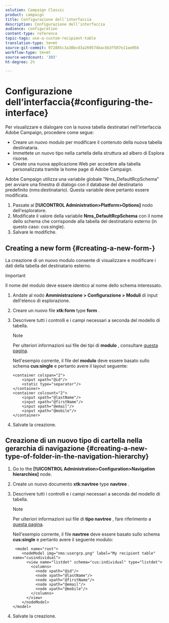 ```yaml
---
solution: Campaign Classic
product: campaign
title: Configurazione dell’interfaccia
description: Configurazione dell’interfaccia
audience: configuration
content-type: reference
topic-tags: use-a-custom-recipient-table
translation-type: tm+mt
source-git-commit: 972885c3a38bcd3a260574bacbb3f507e11ae05b
workflow-type: tm+mt
source-wordcount: '303'
ht-degree: 2%

---
```



# Configurazione dell’interfaccia{#configuring-the-interface}

Per visualizzare e dialogare con la nuova tabella destinatari nell&#39;interfaccia  Adobe Campaign, procedere come segue:

* Creare un nuovo modulo per modificare il contenuto della nuova tabella destinataria.
* Immettete un nuovo tipo nella cartella della struttura ad albero di Esplora risorse.
* Create una nuova applicazione Web per accedere alla tabella personalizzata tramite la home page di  Adobe Campaign.

 Adobe Campaign utilizza una variabile globale &quot;Nms_DefaultRcpSchema&quot; per avviare una finestra di dialogo con il database del destinatario predefinito (nms:destinatario). Questa variabile deve pertanto essere modificata.

1. Passate al **[!UICONTROL Administration>Platform>Options]** nodo dell&#39;esploratore.
1. Modificate il valore della variabile **Nms_DefaultRcpSchema** con il nome dello schema che corrisponde alla tabella del destinatario esterno (in questo caso: cus:single).
1. Salvare le modifiche.

## Creating a new form {#creating-a-new-form-}

La creazione di un nuovo modulo consente di visualizzare e modificare i dati della tabella del destinatario esterno.

>[!IMPORTANT]
>
>Il nome del modulo deve essere identico al nome dello schema interessato.

1. Andate al nodo **Amministrazione > Configurazione > Moduli** di input dell&#39;elenco di esplorazione.
1. Creare un nuovo file **xtk:form** type **form** .
1. Descrivere tutti i controlli e i campi necessari a seconda del modello di tabella.

   >[!NOTE]
   >
   >Per ulteriori informazioni sui file dei tipi di **modulo** , consultare [questa pagina](../../configuration/using/identifying-a-form.md).

   Nell&#39;esempio corrente, il file del **modulo** deve essere basato sullo schema **cus:single** e pertanto avere il layout seguente:

   ```
   <container colspan="2">
       <input xpath="@id"/>
       <static type="separator"/>
   </container>
   <container colcount="2">
       <input xpath="@lastName"/>
       <input xpath="@firstName"/>
       <input xpath="@email"/>
       <input xpath="@mobile"/>
   </container> 
   ```

1. Salvate la creazione.

## Creazione di un nuovo tipo di cartella nella gerarchia di navigazione {#creating-a-new-type-of-folder-in-the-navigation-hierarchy}

1. Go to the **[!UICONTROL Administration>Configuration>Navigation hierarchies]** node.
1. Create un nuovo documento **xtk:navtree** type **navtree** .
1. Descrivere tutti i controlli e i campi necessari a seconda del modello di tabella.

   >[!NOTE]
   >
   >Per ulteriori informazioni sui file di **tipo navtree** , fare riferimento a [questa pagina](../../configuration/using/about-navigation-hierarchy.md).

   Nell&#39;esempio corrente, il file **navtree** deve essere basato sullo schema **cus:single** e pertanto avere il seguente modulo:

   ```
    <model name="root">
       <nodeModel img="nms:usergrp.png" label="My recipient table" name="cusindividual">
         <view name="listdet" schema="cus:individual" type="listdet">
           <columns>
             <node xpath="@id"/>
             <node xpath="@lastName"/>
             <node xpath="@firstName"/>
             <node xpath="@email"/>
             <node xpath="@mobile"/>
           </columns>
         </view>
       </nodeModel>
   </model>
   ```

1. Salvate la creazione.

